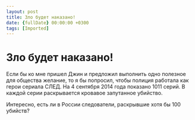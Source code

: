 ```yaml
---
layout: post
title: Зло будет наказано!
date: {fullDate} 00:00:00 +0300
tags: [Imported]
---
```

# Зло будет наказано!

Если бы ко мне пришел Джин и предложил выполнить одно полезное для общества желание, то я бы попросил, чтобы полиция работала как герои сериала СЛЕД. На 4 сентября 2014 года показано 1011 серий. В каждой серии раскрывается кровавое запутанное убийство.

Интересно, есть ли в России следователи, раскрывшие хотя бы 100 убийств?